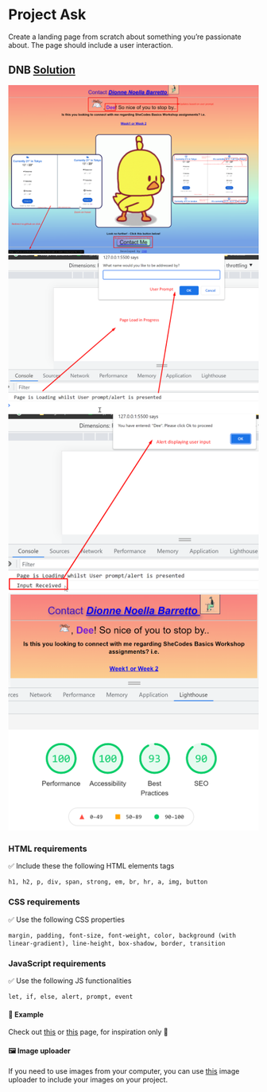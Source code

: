 # Project Ask

Create a landing page from scratch about something you’re passionate about. The page should include a user interaction.

## DNB [Solution](https://dionnenoellabarretto.github.io/shecodes.io-Week3_Project/index.html)

![Project 3](./hw3.png)
![UserPrompt](./UserPrompt.png)
![UserAlert](./UserAlert.png)
![LightHouse Report](./LightHouseReport.png)

### HTML requirements

✅ Include these the following HTML elements tags

```text
h1, h2, p, div, span, strong, em, br, hr, a, img, button
```

### CSS requirements

✅ Use the following CSS properties

```text
margin, padding, font-size, font-weight, color, background (with linear-gradient), line-height, box-shadow, border, transition
```

### JavaScript requirements

✅ Use the following JS functionalities

```text
let, if, else, alert, prompt, event
```

#### 🥛 Example

Check out [this](https://www.shecodes.io/demos/project) or [this](https://www.shecodes.io/students/projects?product=workshop) page, for inspiration only 🙈

#### 🖼 Image uploader

If you need to use images from your computer, you can use [this](https://www.shecodes.io/uploads) image uploader to include your images on your project.
